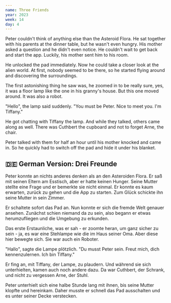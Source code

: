```yaml
---
name: Three Friends
year: 2023
week: 14
day: 4
---
```


Peter couldn't think of anything else than the Asteroid Flora. He sat together
with his parents at the dinner table, but he wasn't even hungry. His mother
asked a question and he didn't even notice. He couldn't wait to get back and
start the app. Luckily, his mother sent him to his room.

He unlocked the pad immediately. Now he could take a closer look at the alien
world. At first, nobody seemed to be there, so he started flying around and
discovering the surroundings.

The first astonishing thing he saw was, he zoomed in to be really sure, yes, it
was a floor lamp like the one in his granny's house. But this one moved around.
It was also a robot.

"Hello", the lamp said suddenly. "You must be Peter. Nice to meet you. I'm
Tiffany."

He got chatting with Tiffany the lamp. And while they talked, others came along
as well. There was Cuthbert the cupboard and not to forget Arne, the chair.

Peter talked with them for half an hour until his mother knocked and came in. So
he quickly had to switch off the pad and hide it under his blanket.

## 🇩🇪 German Version: Drei Freunde

Peter konnte an nichts anderes denken als an den Asteroiden Flora. Er saß mit
seinen Eltern am Esstisch, aber er hatte keinen Hunger. Seine Mutter stellte
eine Frage und er bemerkte sie nicht einmal. Er konnte es kaum erwarten, zurück
zu gehen und die App zu starten. Zum Glück schickte ihn seine Mutter in sein
Zimmer.

Er schaltete sofort das Pad an. Nun konnte er sich die fremde Welt genauer
ansehen. Zunächst schien niemand da zu sein, also begann er etwas herumzufliegen
und die Umgebung zu erkunden.

Das erste Erstaunliche, was er sah - er zoomte heran, um ganz sicher zu sein -
ja, es war eine Stehlampe wie die im Haus seiner Oma. Aber diese hier bewegte
sich. Sie war auch ein Roboter.

"Hallo", sagte die Lampe plötzlich. "Du musst Peter sein. Freut mich, dich
kennenzulernen. Ich bin Tiffany."

Er fing an, mit Tiffany, der Lampe, zu plaudern. Und während sie sich
unterhielten, kamen auch noch andere dazu. Da war Cuthbert, der Schrank, und
nicht zu vergessen Arne, der Stuhl.

Peter unterhielt sich eine halbe Stunde lang mit ihnen, bis seine Mutter klopfte
und hereinkam. Daher musste er schnell das Pad ausschalten und es unter seiner
Decke verstecken.
